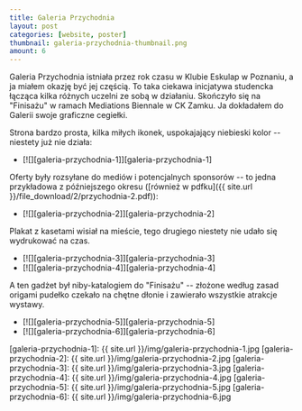 ```yaml
---
title: Galeria Przychodnia
layout: post
categories: [website, poster]
thumbnail: galeria-przychodnia-thumbnail.png
amount: 6
---
```


Galeria Przychodnia istniała przez rok czasu w Klubie Eskulap w Poznaniu, a ja miałem okazję być jej częścią. To taka ciekawa inicjatywa studencka łącząca kilka różnych uczelni ze sobą w działaniu. Skończyło się na "Finisażu" w ramach Mediations Biennale w CK Zamku. Ja dokładałem do Galerii swoje graficzne cegiełki.

Strona bardzo prosta, kilka miłych ikonek, uspokajający niebieski kolor -- niestety już nie działa:

* [![][galeria-przychodnia-1]][galeria-przychodnia-1]

Oferty były rozsyłane do mediów i potencjalnych sponsorów -- to jedna przykładowa z późniejszego okresu ([również w pdfku]({{ site.url }}/file_download/2/przychodnia-2.pdf)):

* [![][galeria-przychodnia-2]][galeria-przychodnia-2]

Plakat z kasetami wisiał na mieście, tego drugiego niestety nie udało się wydrukować na czas.

* [![][galeria-przychodnia-3]][galeria-przychodnia-3]
* [![][galeria-przychodnia-4]][galeria-przychodnia-4]

A ten gadżet był niby-katalogiem do "Finisażu" -- złożone według zasad origami pudełko czekało na chętne dłonie i zawierało wszystkie atrakcje wystawy.

* [![][galeria-przychodnia-5]][galeria-przychodnia-5]
* [![][galeria-przychodnia-6]][galeria-przychodnia-6]

[galeria-przychodnia-1]: {{ site.url }}/img/galeria-przychodnia-1.jpg
[galeria-przychodnia-2]: {{ site.url }}/img/galeria-przychodnia-2.jpg
[galeria-przychodnia-3]: {{ site.url }}/img/galeria-przychodnia-3.jpg
[galeria-przychodnia-4]: {{ site.url }}/img/galeria-przychodnia-4.jpg
[galeria-przychodnia-5]: {{ site.url }}/img/galeria-przychodnia-5.jpg
[galeria-przychodnia-6]: {{ site.url }}/img/galeria-przychodnia-6.jpg